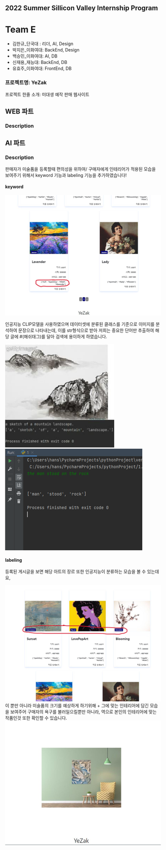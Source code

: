 ## 2022 Summer Sillicon Valley Internship Program

# Team E
- 김한규_단국대 : 리더, AI, Design
- 박지은_이화여대: BackEnd, Design
- 백승민_이화여대: AI, DB
- 신재용_재능대: BackEnd, DB
- 유효주_이화여대: FrontEnd, DB

### 프로젝트명: YeZak
프로젝트 한줄 소개: 미대생 예작 판매 웹사이트

## WEB 파트
### **Description**














## AI 파트

### **Description**

판매자가 미술품을 등록할때 편의성을 위하여/ 구매자에게 인테리어가 적용된 모습을 보여주기 위해서 keyword 기능과 labeling 기능을 추가하였습니다!

#### keyword

<td><img src="/profile/image/keyword.JPG" ></td>

인공지능 CLIP모델을 사용하였으며 데이터셋에 분류된 클래스를 기준으로 이미지를 분석하여 문장으로 나타내는데, 이를 str형식으로 받아 저희는 중요한 단어만 추출하여 해당 글에 #(해쉬태그)를 달아 검색에 용이하게 하였습니다.
<td><img src="/profile/image/1.png" ></td>
<td><img src="/profile/image/2.png" ></td>

#### labeling

등록된 게시글을 보면 해당 아트의 장르 또한 인공지능이 분류하는 모습을 볼 수 있는데요,
<td><img src="/profile/image/labeling.JPG" ></td>
이 뿐만 아니라 미술품의 크기를 예상하게 하기위해 + 그에 맞는 인테리어에 담긴 모습을 보여주어 구매자의 욕구를 불러일으킬뿐만 아니라, 역으로 본인의 인테리어에 맞는 작품인것 또한 확인할 수 있습니다.
<td><img src="/profile/image/interior.JPG" ></td>

<!--

**Here are some ideas to get you started:**

🙋‍♀️ A short introduction - what is your organization all about?
🌈 Contribution guidelines - how can the community get involved?
👩‍💻 Useful resources - where can the community find your docs? Is there anything else the community should know?
🍿 Fun facts - what does your team eat for breakfast?
🧙 Remember, you can do mighty things with the power of [Markdown](https://docs.github.com/github/writing-on-github/getting-started-with-writing-and-formatting-on-github/basic-writing-and-formatting-syntax)
-->
